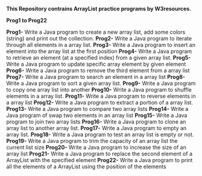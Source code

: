 **This Repository contrains ArrayList practice programs by W3resources.**

**Prog1 to Prog22**

**Prog1-** Write a Java program to create a new array list, add some colors (string) and print out the collection.
**Prog2-** Write a Java program to iterate through all elements in a array list.
**Prog3-** Write a Java program to insert an element into the array list at the first position
**Prog4-** Write a Java program to retrieve an element (at a specified index) from a given array list.
**Prog5-** Write a Java program to update specific array element by given element
**Prog6-** Write a Java program to remove the third element from a array list
**Prog7-** Write a Java program to search an element in a array list
**Prog8-** Write a Java program to sort a given array list.
**Prog9-** Write a Java program to copy one array list into another
**Prog10-** Write a Java program to shuffle elements in a array list.
**Prog11-** Write a Java program to reverse elements in a array list
**Prog12-** Write a Java program to extract a portion of a array list.
**Prog13-** Write a Java program to compare two array lists
**Prog14-** Write a Java program of swap two elements in an array list
**Prog15-** Write a Java program to join two array lists
**Prog16-** Write a Java program to clone an array list to another array list.
**Prog17-** Write a Java program to empty an array list.
**Prog18-** Write a Java program to test an array list is empty or not.
**Prog19-** Write a Java program to trim the capacity of an array list the current list size
**Prog20-** Write a Java program to increase the size of an array list
**Prog21-** Write a Java program to replace the second element of a ArrayList with the specified element
**Prog22-** Write a Java program to print all the elements of a ArrayList using the position of the elements
